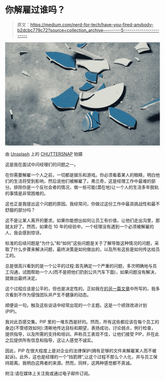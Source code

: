# 你解雇过谁吗？

> 原文：<https://medium.com/nerd-for-tech/have-you-fired-anybody-b2dcbc779c72?source=collection_archive---------5----------------------->

![](img/5b1a88235164e3f463a05a37deddd95b.png)

由 [Unsplash](https://unsplash.com?utm_source=medium&utm_medium=referral) 上的 [CHUTTERSNAP](https://unsplash.com/@chuttersnap?utm_source=medium&utm_medium=referral) 拍摄

这是我在面试中问经理们的问题之一。

在你需要解雇一个人之前，一切都是娱乐和游戏。你必须看着某人的眼睛，明白他们的生活将受到影响，然后说他们被解雇了。弗兰奇，这是经理工作中最难的部分。排除你是一个反社会者的情况，做一些可能(潜在地)让一个人的生活多年脱轨的事情是非常困难的。

这也正是我提出这个问题的原因。我经常问，你做过这份工作中最具挑战性和最不舒服的部分吗？

这不是让某人离开的要求。如果你能想出如何让员工有价值，让他们走出沟里，那就太好了。然而，如果在 10 年的经验中，一个经理没有遇到一个必须被解雇的人，我会感到惊讶。

标准的后续问题是“为什么”和“如何”这些问题是关于了解导致这种情况的问题，采取了什么步骤来解决问题，最终决策是如何做出的，以及所有这些是如何传达给员工的。

总是很高兴看到的是一个公平的过程:首先确定一个严重的问题，多次明确地与员工沟通，试图帮助一个人(而不是把他们扔到公共汽车下面)，如果问题没有解决，就做出最终决定。

这个过程应该是公平的，但也是决定性的。正如我在[的另一篇文章](/nerd-for-tech/my-core-engineering-principles-3cac599ab8fa#4e63)中所写的，我多次看到不作为侵蚀团队并产生不健康的动态。

顺便说一句。触及这些谈话中经常出现的一个主题。这是一个绩效改进计划(PIP)。

我对此百感交集。PIP 里的一堆东西是好的。然而，所有这些都应该在每个员工的身边(不管绩效如何):清晰地传达目标和期望，表扬成功，讨论弱点，例行检查，提供指导，以及所需的支持和培训。声称员工表现不佳，让他们接受 PIP，并在此之后提供所有信息和指导，这让人感觉不诚实。

因此，PIP 在很大程度上是对企业的法律保护(拥有足够的文件来解雇某人而不被起诉)。此外，这也是经理的一个“挡箭牌”,让这个过程不那么个人化，并与员工保持距离。我明白这两者的来源。然而，同样，这两种感觉都不真诚。

附注:请在媒体上关注我或通过电子邮件订阅。